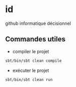 # id
github informatique décisionnel


## Commandes utiles 

- compiler le projet

```sh
sbt/bin/sbt clean compile
```

- exécuter le projet 
```sh
sbt/bin/sbt clean run
```

